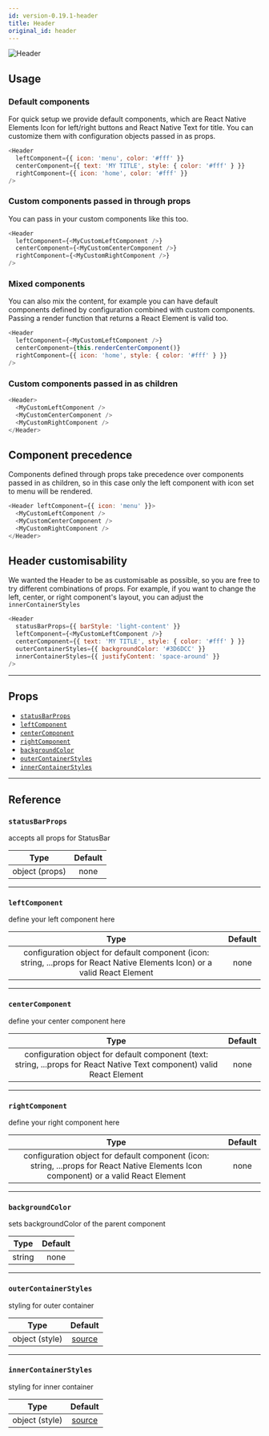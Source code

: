 ```yaml
---
id: version-0.19.1-header
title: Header
original_id: header
---
```


![Header](/react-native-elements/img/header.png)

## Usage

### Default components

For quick setup we provide default components, which are React Native Elements Icon for left/right buttons and React Native Text for title. You can customize them with configuration objects passed in as props.

```js
<Header
  leftComponent={{ icon: 'menu', color: '#fff' }}
  centerComponent={{ text: 'MY TITLE', style: { color: '#fff' } }}
  rightComponent={{ icon: 'home', color: '#fff' }}
/>
```

### Custom components passed in through props

You can pass in your custom components like this too.

```js
<Header
  leftComponent={<MyCustomLeftComponent />}
  centerComponent={<MyCustomCenterComponent />}
  rightComponent={<MyCustomRightComponent />}
/>
```

### Mixed components

You can also mix the content, for example you can have default components defined by configuration combined with custom components. Passing a render function that returns a React Element is valid too.

```js
<Header
  leftComponent={<MyCustomLeftComponent />}
  centerComponent={this.renderCenterComponent()}
  rightComponent={{ icon: 'home', style: { color: '#fff' } }}
/>
```

### Custom components passed in as children

```js
<Header>
  <MyCustomLeftComponent />
  <MyCustomCenterComponent />
  <MyCustomRightComponent />
</Header>
```

## Component precedence

Components defined through props take precedence over components passed in as children, so in this case only the left component with icon set to menu will be rendered.

```js
<Header leftComponent={{ icon: 'menu' }}>
  <MyCustomLeftComponent />
  <MyCustomCenterComponent />
  <MyCustomRightComponent />
</Header>
```

## Header customisability

We wanted the Header to be as customisable as possible, so you are free to try different combinations of props. For example, if you want to change the left, center, or right component's layout, you can adjust the `innerContainerStyles`

```js
<Header
  statusBarProps={{ barStyle: 'light-content' }}
  leftComponent={<MyCustomLeftComponent />}
  centerComponent={{ text: 'MY TITLE', style: { color: '#fff' } }}
  outerContainerStyles={{ backgroundColor: '#3D6DCC' }}
  innerContainerStyles={{ justifyContent: 'space-around' }}
/>
```

---

## Props

- [`statusBarProps`](#statusbarprops)
- [`leftComponent`](#leftcomponent)
- [`centerComponent`](#centercomponent)
- [`rightComponent`](#rightcomponent)
- [`backgroundColor`](#backgroundcolor)
- [`outerContainerStyles`](#outercontainerstyles)
- [`innerContainerStyles`](#innercontainerstyles)

---

## Reference

### `statusBarProps`

accepts all props for StatusBar

|      Type      | Default |
| :------------: | :-----: |
| object (props) |  none   |

---

### `leftComponent`

define your left component here

|                                                            Type                                                             | Default |
| :-------------------------------------------------------------------------------------------------------------------------: | :-----: |
| configuration object for default component (icon: string, ...props for React Native Elements Icon) or a valid React Element |  none   |

---

### `centerComponent`

define your center component here

|                                                          Type                                                           | Default |
| :---------------------------------------------------------------------------------------------------------------------: | :-----: |
| configuration object for default component (text: string, ...props for React Native Text component) valid React Element |  none   |

---

### `rightComponent`

define your right component here

|                                                                 Type                                                                  | Default |
| :-----------------------------------------------------------------------------------------------------------------------------------: | :-----: |
| configuration object for default component (icon: string, ...props for React Native Elements Icon component) or a valid React Element |  none   |

---

### `backgroundColor`

sets backgroundColor of the parent component

|  Type  | Default |
| :----: | :-----: |
| string |  none   |

---

### `outerContainerStyles`

styling for outer container

|      Type      |                                                                     Default                                                                     |
| :------------: | :---------------------------------------------------------------------------------------------------------------------------------------------: |
| object (style) | [source](https://github.com/react-native-training/react-native-elements/blob/1f06e20e7742b87be696cf3921979afdfdd87315/src/header/Header.js#L91) |

---

### `innerContainerStyles`

styling for inner container

|      Type      |                                                                     Default                                                                     |
| :------------: | :---------------------------------------------------------------------------------------------------------------------------------------------: |
| object (style) | [source](https://github.com/react-native-training/react-native-elements/blob/1f06e20e7742b87be696cf3921979afdfdd87315/src/header/Header.js#L85) |
